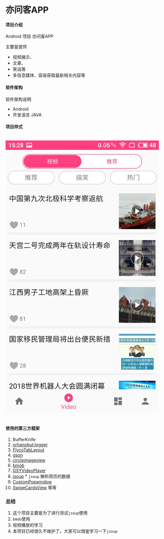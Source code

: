 # 亦问客APP

#### 项目介绍
Android 项目  亦问客APP

主要是提供

* 视频展示、
* 文章、
* 笑话等
* 多信息媒体、容易获取最新相关内容等

#### 软件架构
软件架构说明
* Android
* 开发语言 JAVA
#### 项目样式
![]()
![](https://github.com/eirunye/Qiu_Ly/blob/master/img/S81112-152814.jpg)
![]()
![]()

#### 使用的第三方框架

1. BufferKnife
2. [orhanobut:logger](https://github.com/orhanobut/logger/)
3. [FlycoTabLayout](https://github.com/H07000223/FlycoTabLayout)
4. [gson]()
5. [circleimageview](https://github.com/hdodenhof/CircleImageView)
6. [bmob]()
7. [GSYVideoPlayer](https://github.com/CarGuo/GSYVideoPlayer)
8. [jsoup](https://jsoup.org/) * `jsoup` 解析网页的数据
9. [CustomPopwindow](https://github.com/pinguo-zhouwei/CustomPopwindow)
10. [SwipeCardsView](https://github.com/huxq17/SwipeCardsView)
等等

### 总结

1. 这个项目主要是为了进行测试`jsoup`使用
2. `bmob`使用
3. 视频播放的学习
4. 本项目已经很久不维护了。大家可以借鉴学习一下`jsoup`

